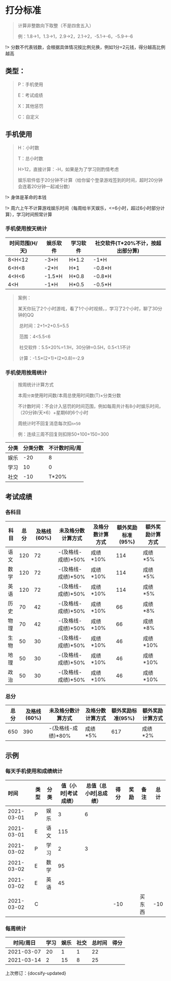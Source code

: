 # 打分标准

> 计算非整数向下取整（不是四舍五入）
>
> 例：1.8->1，1.3->1，2.9->2，2.1->2，-5.1->-6，-5.9->-6

!> 分数不代表钱数，会根据具体情况按比例兑换，例如1分=2元钱，得分越高比例越高



## 类型：

> P：手机使用
>
> E：考试成绩
>
> X：其他惩罚
>
> C：自定义



## 手机使用



> H：小时数
>
> T：总小时数
>
> H>12，直接计算：-H，如果是为了学习则酌情考虑
>
> 娱乐软件低于20分钟不计算（给你留个登录游戏签到的时间，超时20分钟会连着20分钟一起减分数）



!> 身体是革命的本钱



!> 周六上午不计算游戏娱乐时间（每周给半天娱乐，<=6小时，超过6小时部分计算），学习时间照常计算



### 手机使用按天统计

| 时间范围(H/天) | 娱乐软件 | 学习软件 | 社交软件(T*20%不计，按超出部分算) |
| -------------- | -------- | -------- | --------------------------------- |
| 8<H<12         | -3*H     | H*1.2    | -1*H                              |
| 6<H<8          | -2*H     | H*1      | -0.8*H                            |
| 4<H<6          | -1.5*H   | H*0.8    | -0.8*H                            |
| 4<H            | -1*H     | H*0.5    | -0.5*H                            |



> 案例：
>
> 某天你玩了2个小时游戏，看了1个小时视频，，学习了2个小时，聊了30分钟的QQ
>
> ​	总时间：2+1+2+0.5=5.5
>
> ​	范围：4<5.5<6
>
> ​    社交软件：5.5×20%=1.1H，30分钟=0.5H，0.5<1.1不计
>
> ​	计算：-1.5×(2+1)+(2×0.8)=-2.9



### 手机使用按周统计

> 按周统计计算方式
>
> 本周`分类`使用时间数/本周总使用时间数(T)×分类分数
>
> 不计数时间：不会计入惩罚的时间范围，例如每周共计有8小时娱乐时间，（20分钟/天×6）+星期6的6个小时
>
> 周统计时不回复消息每次扣`n×50`
>
> 例：连续三周不回复则扣除50+100+150=300

| 分类 | 分类分数 | 不计数时间/周 |
| ---- | -------- | ------------- |
| 娱乐 | -20      | 8             |
| 学习 | 10       | 0             |
| 社交 | -10      | T*20%         |



## 考试成绩

### 各科目

| 科目 | 总分 | 及格线(60%) | 未及格分数计算方式 | 及格分数计算方式 | 额外奖励标准(95%) | 额外奖励计算方式 |
| ---- | ---- | ----------- | ------------------ | ---------------- | ----------------- | ---------------- |
| 语文 | 120  | 72          | -(及格线-成绩)*50% | 成绩*10%         | 114               | 成绩*5%          |
| 数学 | 120  | 72          | -(及格线-成绩)*50% | 成绩*10%         | 114               | 成绩*5%          |
| 英语 | 120  | 72          | -(及格线-成绩)*50% | 成绩*10%         | 114               | 成绩*5%          |
| 历史 | 70   | 42          | -(及格线-成绩)*50% | 成绩*10%         | 66                | 成绩*8%          |
| 物理 | 70   | 42          | -(及格线-成绩)*50% | 成绩*10%         | 66                | 成绩*8%          |
| 生物 | 50   | 30          | -(及格线-成绩)*50% | 成绩*10%         | 46                | 成绩*10%         |
| 地理 | 50   | 30          | -(及格线-成绩)*50% | 成绩*10%         | 46                | 成绩*10%         |
| 政治 | 50   | 30          | -(及格线-成绩)*50% | 成绩*10%         | 46                | 成绩*10%         |



### 总分

| 总分 | 及格线(60%) | 未及格分数计算方式 | 及格分数计算方式 | 额外奖励标准(95%) | 额外奖励计算方式 |
| ---- | ----------- | ------------------ | ---------------- | ----------------- | ---------------- |
| 650  | 390         | -(及格线-成绩)*80% | 成绩*5%          | 617               | 成绩*2%          |



## 示例



### 每天手机使用和成绩统计

<div id="day-tb">

| 时间       | 类型 | 分类 | 值（小时\|考试成绩） | 总值（总小时\|总成绩） | 得分 | 奖励 | 备注   | 总计 |
| :--------- | ---- | ---- | -------------------- | ---------------------- | ---- | ---- | ------ | ---- |
| 2021-03-01 | P    | 娱乐 | 3                    | 6                      |      |      |        |      |
| 2021-03-01 | E    | 语文 | 115                  |                        |      |      |        |      |
| 2021-03-02 | P    | 学习 | 2                    | 3                      |      |      |        |      |
| 2021-03-02 | E    | 数学 | 95                   |                        |      |      |        |      |
| 2021-03-02 | E    | 英语 | 45                   |                        |      |      |        |      |
| 2021-03-02 | C    |      |                      |                        | -10  |      | 买东西 | -10  |

</div>



### 每周统计

<div id="phone-week-tb">

| 时间/周日  | 学习 | 娱乐 | 社交 | 总时间 | 得分 |
| ---------- | ---- | ---- | ---- | ------ | ---- |
| 2021-03-07 | 20   | 1    | 1    | 22     |      |
| 2021-03-14 | 2    | 15   | 8    | 25     |      |

</div>



上次修订：{docsify-updated}

